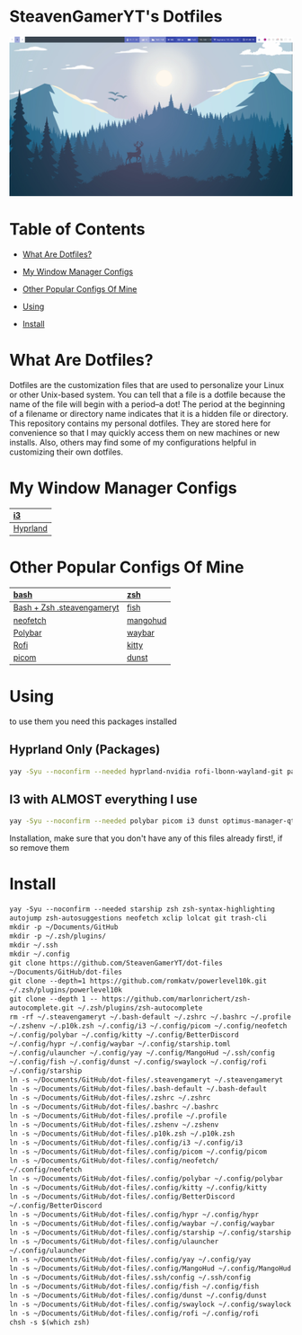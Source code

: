 # SteavenGamerYT's Dotfiles

![](https://github.com/SteavenGamerYT/dot-files/blob/main/screenshot.png?raw=true)

# Table of Contents

* [What Are Dotfiles?](https://github.com/SteavenGamerYT/dot-files#what-are-dotfiles)

* [My Window Manager Configs](https://github.com/SteavenGamerYT/dot-files#my-window-manager-configs)

* [Other Popular Configs Of Mine](https://github.com/SteavenGamerYT/dot-files#other-popular-configs-of-mine)

* [Using](https://github.com/SteavenGamerYT/dot-files#Using)

* [Install](https://github.com/SteavenGamerYT/dot-files#Install)

# What Are Dotfiles?
Dotfiles are the customization files that are used to personalize your Linux or other Unix-based system.  You can tell that a file is a dotfile because the name of the file will begin with a period–a dot!  The period at the beginning of a filename or directory name indicates that it is a hidden file or directory.  This repository contains my personal dotfiles.  They are stored here for convenience so that I may quickly access them on new machines or new installs.  Also, others may find some of my configurations helpful in customizing their own dotfiles.

# My Window Manager Configs
| [i3](https://github.com/SteavenGamerYT/dot-files/blob/main/.config/i3/config) |
| :---------------------------------------------------------------------- |
| [Hyprland](https://github.com/SteavenGamerYT/dot-files/blob/main/.config/hypr/hyprland.conf) |

# Other Popular Configs Of Mine
| [bash](https://github.com/SteavenGamerYT/dot-files/blob/main/.bashrc)   | [zsh](https://github.com/SteavenGamerYT/dot-files/blob/main/.zshr)    |
| :---------------------------------------------------------------------- | :-------------------------------------------------------------------- |
| [Bash + Zsh .steavengameryt](https://github.com/SteavenGamerYT/dot-files/blob/main/.steavengameryt) | [fish](https://github.com/SteavenGamerYT/dot-files/blob/main/.config/fish) |
| [neofetch](https://github.com/SteavenGamerYT/dot-files/blob/main/.config/neofetch)   | [mangohud](https://github.com/SteavenGamerYT/dot-files/blob/main/.config/MangoHud) |
| [Polybar](https://github.com/SteavenGamerYT/dot-files/blob/main/.config/polybar)   | [waybar](https://github.com/SteavenGamerYT/dot-files/blob/main/.config/waybar) |
| [Rofi](https://github.com/SteavenGamerYT/dot-files/blob/main/.config/rofi)     | [kitty](https://github.com/SteavenGamerYT/dot-files/blob/main/.config/kitty) |
| [picom](https://github.com/SteavenGamerYT/dot-files/blob/main/.config/picom)   | [dunst](https://github.com/SteavenGamerYT/dot-files/blob/main/.config/dunst) |

# Using


to use them you need this packages installed 

## Hyprland Only (Packages)
```sh
yay -Syu --noconfirm --needed hyprland-nvidia rofi-lbonn-wayland-git pavucontrol nwg-look-bin dunst waybar-hyprland wlogout swaylock-effects pamixer noise-suppression-for-voice swaybg grimblast-git  playerctl wl-clipboard wf-recorder viewnior xdg-desktop-portal xdg-desktop-portal-hyprland-git
```

## I3 with ALMOST everything I use
```sh
yay -Syu --noconfirm --needed polybar picom i3 dunst optimus-manager-qt optimus-manager firefox brave-bin discord flatpak nemo nemo-fileroller network-manager-applet nemo kitty flameshot gnome-keyring polkit polkit-gnome sddm-git playerctl brightnessctl rofi xdg-desktop-portal xdg-desktop-portal-gtk pipewire lib32-pipewire wireplumber pipewire-alsa pipewire-jack lib32-pipewire-jack kvantum-theme-nordic-git nordic-theme papirus-icon-theme kvantum qt5ct qt6ct lxappearance nextcloud-client gnome-system-monitor gnome-disk-utility fwupd fwupd-efi flatseal starship zsh zsh-syntax-highlighting autojump zsh-autosuggestions neofetch xclip lolcat git github-desktop-bin visual-studio-code-bin xorg-xinit xorg-xinput xinput-gui pavucontrol opensshserver gvfs-smb find-the-command shell-color-scripts clipit numlockx
```


Installation, make sure that you don't have any of this files already first!, if so remove them

# Install
```
yay -Syu --noconfirm --needed starship zsh zsh-syntax-highlighting autojump zsh-autosuggestions neofetch xclip lolcat git trash-cli
mkdir -p ~/Documents/GitHub
mkdir -p ~/.zsh/plugins/
mkdir ~/.ssh
mkdir ~/.config
git clone https://github.com/SteavenGamerYT/dot-files ~/Documents/GitHub/dot-files
git clone --depth=1 https://github.com/romkatv/powerlevel10k.git ~/.zsh/plugins/powerlevel10k
git clone --depth 1 -- https://github.com/marlonrichert/zsh-autocomplete.git ~/.zsh/plugins/zsh-autocomplete
rm -rf ~/.steavengameryt ~/.bash-default ~/.zshrc ~/.bashrc ~/.profile ~/.zshenv ~/.p10k.zsh ~/.config/i3 ~/.config/picom ~/.config/neofetch ~/.config/polybar ~/.config/kitty ~/.config/BetterDiscord ~/.config/hypr ~/.config/waybar ~/.config/starship.toml ~/.config/ulauncher ~/.config/yay ~/.config/MangoHud ~/.ssh/config ~/.config/fish ~/.config/dunst ~/.config/swaylock ~/.config/rofi ~/.config/starship
ln -s ~/Documents/GitHub/dot-files/.steavengameryt ~/.steavengameryt
ln -s ~/Documents/GitHub/dot-files/.bash-default ~/.bash-default
ln -s ~/Documents/GitHub/dot-files/.zshrc ~/.zshrc
ln -s ~/Documents/GitHub/dot-files/.bashrc ~/.bashrc
ln -s ~/Documents/GitHub/dot-files/.profile ~/.profile
ln -s ~/Documents/GitHub/dot-files/.zshenv ~/.zshenv
ln -s ~/Documents/GitHub/dot-files/.p10k.zsh ~/.p10k.zsh
ln -s ~/Documents/GitHub/dot-files/.config/i3 ~/.config/i3
ln -s ~/Documents/GitHub/dot-files/.config/picom ~/.config/picom
ln -s ~/Documents/GitHub/dot-files/.config/neofetch/ ~/.config/neofetch
ln -s ~/Documents/GitHub/dot-files/.config/polybar ~/.config/polybar
ln -s ~/Documents/GitHub/dot-files/.config/kitty ~/.config/kitty
ln -s ~/Documents/GitHub/dot-files/.config/BetterDiscord ~/.config/BetterDiscord
ln -s ~/Documents/GitHub/dot-files/.config/hypr ~/.config/hypr
ln -s ~/Documents/GitHub/dot-files/.config/waybar ~/.config/waybar
ln -s ~/Documents/GitHub/dot-files/.config/starship ~/.config/starship
ln -s ~/Documents/GitHub/dot-files/.config/ulauncher ~/.config/ulauncher
ln -s ~/Documents/GitHub/dot-files/.config/yay ~/.config/yay
ln -s ~/Documents/GitHub/dot-files/.config/MangoHud ~/.config/MangoHud
ln -s ~/Documents/GitHub/dot-files/.ssh/config ~/.ssh/config
ln -s ~/Documents/GitHub/dot-files/.config/fish ~/.config/fish
ln -s ~/Documents/GitHub/dot-files/.config/dunst ~/.config/dunst
ln -s ~/Documents/GitHub/dot-files/.config/swaylock ~/.config/swaylock
ln -s ~/Documents/GitHub/dot-files/.config/rofi ~/.config/rofi
chsh -s $(which zsh)
```
